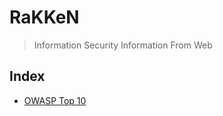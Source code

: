 # RaKKeN
> Information Security Information From Web

## Index
- [OWASP Top 10](https://github.com/RakeshKengale/RaKKeN/blob/master/OWASP_Top_10.md) 


